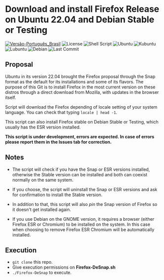 # Download and install Firefox Release on Ubuntu 22.04 and Debian Stable or Testing

[![Versão-Português_Brasil](https://img.shields.io/badge/Versão-Português_Brasil-%2393CE0A?style=for-the-badge)](/README.pt-br.md)
![License](https://img.shields.io/badge/License-GPLv3-blue.svg?style=for-the-badge)
![Shell Script](https://img.shields.io/badge/Shell_Script-121011?style=for-the-badge&logo=gnu-bash&logoColor=white)
![Ubuntu](https://img.shields.io/badge/Ubuntu-E95420?style=for-the-badge&logo=ubuntu&logoColor=white) 
![Kubuntu](https://img.shields.io/badge/-KUbuntu-%230079C1?style=for-the-badge&logo=kubuntu&logoColor=white)
![Lubuntu](https://img.shields.io/badge/-Lubuntu-%230065C2?style=for-the-badge&logo=lubuntu&logoColor=white)
![Debian](https://img.shields.io/badge/Debian-A81D33?style=for-the-badge&logo=debian&logoColor=white)
![Last Commit](https://img.shields.io/github/last-commit/ciro-mota/firefox-desnap?style=for-the-badge)

## Proposal

Ubuntu in its version 22.04 brought the Firefox proposal through the Snap format as the default for its installations and some of its flavors. The purpose of this Git is to install Firefox in the most current version on these distros through a direct download from Mozilla, with updates in the browser itself.

Script will download the Firefox depending of locale setting of your system language. You can check that typing `locale | head -1`.

This script can also install Firefox stable on Debian Stable or Testing, which usually has the ESR version installed.

**This script is under development, errors are expected. In case of errors please report them in the Issues tab for correction.**

## Notes

- The script will check if you have the Snap or ESR versions installed, otherwise the Stable version can be installed and both can coexist normally on the same system.

- If you choose, the script will uninstall the Snap or ESR versions and ask for confirmation to install the Stable version.

- In addition to that, this script will also _pin_ the Snap version of Firefox so it doesn't get installed again.

- If you use Debian on the GNOME version, it requires a browser (either Firefox ESR or Chromium) to be installed on the system. In this case when choosing to remove Firefox ESR Chromium will be automatically installed.

## Execution

- `git clone` this repo.
- Give execution permissions on **Firefox-DeSnap.sh**
- `./Firefox-DeSnap` to execute.